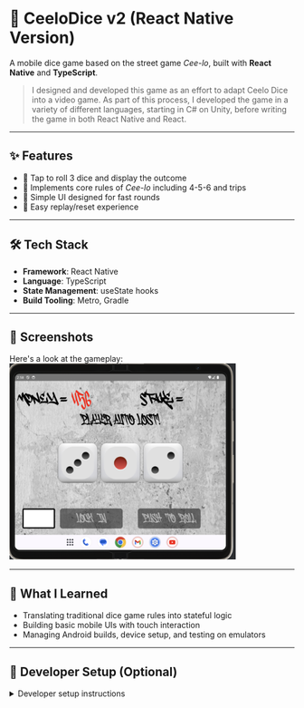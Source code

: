 # 🎲 CeeloDice v2 (React Native Version)

A mobile dice game based on the street game _Cee-lo_, built with **React Native** and **TypeScript**.

> I designed and developed this game as an effort to adapt Ceelo Dice into a video game. As part of this process, I developed the game in a variety of different languages, starting in C# on Unity, before writing the game in both React Native and React.

---

## ✨ Features

- 🎲 Tap to roll 3 dice and display the outcome
- 🧠 Implements core rules of _Cee-lo_ including 4-5-6 and trips
- 🎨 Simple UI designed for fast rounds
- 🔁 Easy replay/reset experience

---

## 🛠 Tech Stack

- **Framework**: React Native
- **Language**: TypeScript
- **State Management**: useState hooks
- **Build Tooling**: Metro, Gradle

---

## 📸 Screenshots

Here's a look at the gameplay:
<img src="docs/play_screenshot.png" alt="Gameplay Screenshot" width="400"/>

---

## 🧠 What I Learned

- Translating traditional dice game rules into stateful logic
- Building basic mobile UIs with touch interaction
- Managing Android builds, device setup, and testing on emulators

---

## 🚀 Developer Setup (Optional)

<details>
<summary>Developer setup instructions</summary>

### Prerequisites

- Make sure you've set up the React Native environment:  
  [React Native Environment Setup Guide](https://reactnative.dev/docs/environment-setup)
- Android Studio (for emulator) or a connected Android device

### Start Metro

```bash
npm start
```

### Run the App

```bash
npm run android
```

</details>
